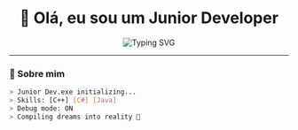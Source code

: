 <h1 align="center">👋 Olá, eu sou um Junior Developer</h1>

<p align="center">
  <img src="https://readme-typing-svg.demolab.com/?lines=C%2B%2B%20%7C%20C%23%20%7C%20Java%20Developer;Always%20learning%20%F0%9F%93%9A;Debugging%20my%20way%20through%20life&center=true&width=500&height=30&color=58A6FF&pause=1000" alt="Typing SVG" />
</p>

---

### 🧠 Sobre mim

```bash
> Junior Dev.exe initializing...
> Skills: [C++] [C#] [Java]
> Debug mode: ON
> Compiling dreams into reality 🚀
